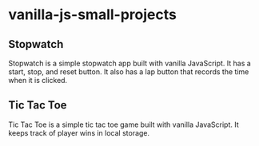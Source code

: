 # vanilla-js-small-projects

## Stopwatch

Stopwatch is a simple stopwatch app built with vanilla JavaScript. It has a start, stop, and reset button. It also has a lap button that records the time when it is clicked.

## Tic Tac Toe

Tic Tac Toe is a simple tic tac toe game built with vanilla JavaScript. It keeps track of player wins in local storage.
